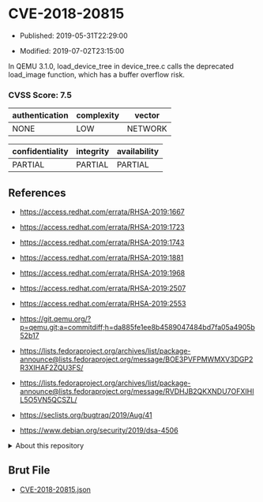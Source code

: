 # CVE-2018-20815

- Published: 2019-05-31T22:29:00

- Modified: 2019-07-02T23:15:00

In QEMU 3.1.0, load_device_tree in device_tree.c calls the deprecated load_image function, which has a buffer overflow risk.

### CVSS Score: **7.5**

| authentication | complexity | vector |
| --- | --- | --- |
| NONE | LOW | NETWORK |

| confidentiality | integrity | availability |
| --- | --- | --- |
| PARTIAL | PARTIAL | PARTIAL |

## References

* https://access.redhat.com/errata/RHSA-2019:1667

* https://access.redhat.com/errata/RHSA-2019:1723

* https://access.redhat.com/errata/RHSA-2019:1743

* https://access.redhat.com/errata/RHSA-2019:1881

* https://access.redhat.com/errata/RHSA-2019:1968

* https://access.redhat.com/errata/RHSA-2019:2507

* https://access.redhat.com/errata/RHSA-2019:2553

* https://git.qemu.org/?p=qemu.git;a=commitdiff;h=da885fe1ee8b4589047484bd7fa05a4905b52b17

* https://lists.fedoraproject.org/archives/list/package-announce@lists.fedoraproject.org/message/BOE3PVFPMWMXV3DGP2R3XIHAF2ZQU3FS/

* https://lists.fedoraproject.org/archives/list/package-announce@lists.fedoraproject.org/message/RVDHJB2QKXNDU7OFXIHIL5O5VN5QCSZL/

* https://seclists.org/bugtraq/2019/Aug/41

* https://www.debian.org/security/2019/dsa-4506

<details>
<summary>About this repository</summary> 

  This repository is part of the project [Live Hack CVE](https://github.com/Live-Hack-CVE). Main website can be found [www.live-hack.org](https://www.live-hack.org) 
  
  Made by [Sn0wAlice](https://github.com/Sn0wAlice) for the people that care about security and need to have a feed of the latest CVEs. Hope you enjoy it, don't forget to star the repo and follow me on [Twitter](https://twitter.com/Sn0wAlice) and [Github](https://github.com/Sn0wAlice). And that is my [personnal website](https://www.alice-snow.me/)

  - [Home Page](https://github.com/Live-Hack-CVE)
  - [Framework](https://github.com/Live-Hack-CVE/cve-framework)
  - [CVE database](https://github.com/Live-Hack-CVE/full_database)
  - [Changelog](https://github.com/Live-Hack-CVE/Changelog)
</details>

## Brut File

* [CVE-2018-20815.json](https://raw.githubusercontent.com/Live-Hack-CVE/full_database/main/cves/2018/CVE-2018-20815.json)

